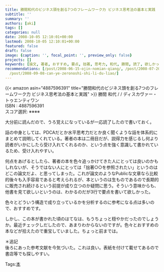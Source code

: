 ```yaml
---
title: 勝間和代のビジネス頭を創る7つのフレームワーク力 ビジネス思考法の基本と実践
subtitle: ''
summary: ''
authors: [aki]
tags: []
categories: null
date: 2008-10-05 12:10:01+00:00
lastmod: 2008-10-05 12:10:01+00:00
featured: false
draft: false
image: {caption: '', focal_point: '', preview_only: false}
projects: []
keywords: [論文, 著者, おすすめ, 要点, 拙著, 思考力, 和代, 勝間, 読了, 欲しかっ]
recommendations: [/post/2008-06-15-ojin-nomian-qiang/, /post/2008-07-20-gabaibaatiyan-zuo-he-karaguang-dao-he-mezasejia-zi-yuan/,
  /post/2008-09-08-can-ye-zeronoshi-shi-li-du-liao/]
---
```

{{< amazon asin="4887596391" title="勝間和代のビジネス頭を創る7つのフレームワーク力 ビジネス思考法の基本と実践" >}}
勝間 和代 / / ディスカヴァー・トゥエンティワン  
ISBN : 4887596391  
スコア選択: ※※※※  
  
大分前に読んだので、うろ覚えになっているが一応読了したので書いておく。  
  
話の中身としては、PDCAだとか水平思考力だとか良く聞くような話を体系的にまとめて説明してくれている。著者の本は二冊目だが、説得力を感じるし何より読者がいかにしたら受け入れてくれるのか、という点を強く意識して書かれているため、受け入れやすい。  
  
何点をあげるとしたら、著者の本を色々追っかけてきた人にとっては良いのかもしれないが、そうではない人にとっては「拙著○○を参照されたい」というのはどこの論文だよ、と思ってしまった。これが論文のようなPublicな文章なら比較的後々も入手容易であると考えられるが、本というのは生ものであるので長期的に販売され続けるという前提が成り立つのか疑問に思う。そういう意味からも、他書を見て欲しいというのは、わかるのだが3行で要点を書いて欲しかった。  
  
色々とどういう構造で成り立っているかを分析するのに参考になる点は多いので、おすすめです。  
  
しかし、この本が書かれた頃のはてなは、もうちょっと穏やかだったのでしょうか。最近チェックしだしたので、あまりわからないのですが。色々とおすすめの本などが拾えたので重宝していました。ちょっと前までは。  
  
＊追記  
後ろにあった参考文献を今気づいた。これは良い。表紙を付けて載せてあるので書店等でも探しやすい。

Tags:[本](http://mrk0369.exblog.jp/tags/%E6%9C%AC/) 

